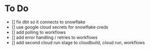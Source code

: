 # To Do

- [] fix dbt so it connects to snowflake
- [] use google cloud secrets for snowflake creds
- [] add polling to workflows
- [] add error handling / retries to workflows
- [] add second cloud run stage to cloudbuild, cloud run, workflows

